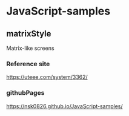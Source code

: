 # JavaScript-samples
## matrixStyle
Matrix-like screens

### Reference site
https://uteee.com/system/3362/

### githubPages
https://nsk0826.github.io/JavaScript-samples/
